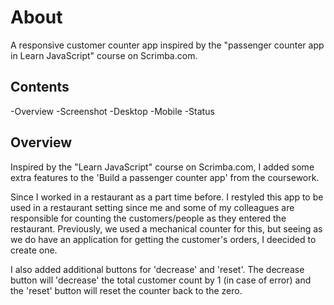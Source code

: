 # About
A responsive customer counter app inspired by the "passenger counter app in Learn JavaScript" course on Scrimba.com.

## Contents

-Overview
-Screenshot
-Desktop
-Mobile
-Status

## Overview

Inspired by the "Learn JavaScript" course on Scrimba.com, I added some extra features to the 'Build a passenger counter app' from the coursework.

Since I worked in a restaurant as a part time before. I restyled this app to be used in a restaurant setting since me and some of my colleagues are responsible for counting the customers/people as they entered the restaurant. Previously, we used a mechanical counter for this, but seeing as we do have an application for getting the customer's orders, I deecided to create one.

I also added additional buttons for 'decrease' and 'reset'. The decrease button will 'decrease' the total customer count by 1 (in case of error) and the 'reset' button will reset the counter back to the zero.

